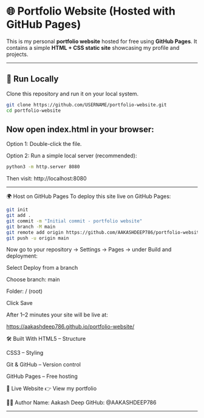 # 🌐 Portfolio Website (Hosted with GitHub Pages)

This is my personal **portfolio website** hosted for free using **GitHub Pages**. It contains a simple **HTML + CSS static site** showcasing my profile and projects.

---

## 🚀 Run Locally
Clone this repository and run it on your local system.

```bash
git clone https://github.com/USERNAME/portfolio-website.git
cd portfolio-website
```

## Now open index.html in your browser:

Option 1: Double-click the file.

Option 2: Run a simple local server (recommended):

```bash
python3 -m http.server 8080
```
Then visit: http://localhost:8080

---

🌍 Host on GitHub Pages
To deploy this site live on GitHub Pages:

```bash
git init
git add .
git commit -m "Initial commit - portfolio website"
git branch -M main
git remote add origin https://github.com/AAKASHDEEP786/portfolio-website.git
git push -u origin main
```

Now go to your repository → Settings → Pages → under Build and deployment:

Select Deploy from a branch

Choose branch: main

Folder: / (root)

Click Save

After 1–2 minutes your site will be live at:

https://aakashdeep786.github.io/portfolio-website/

🛠️ Built With
HTML5 – Structure

CSS3 – Styling

Git & GitHub – Version control

GitHub Pages – Free hosting

🔗 Live Website
👉 View my portfolio

👨‍💻 Author
Name: Aakash Deep
GitHub: @AAKASHDEEP786

---
